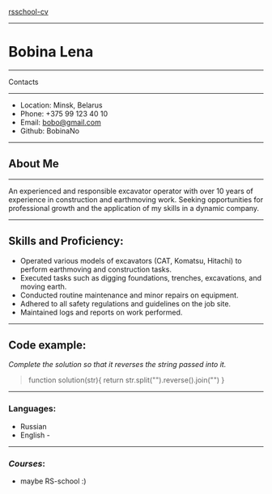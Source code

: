 [rsschool-cv](https://annavoloshina.github.io/rsschool-cv/)

---

# Bobina Lena

---

Contacts

---

- Location: Minsk, Belarus
- Phone: +375 99 123 40 10
- Email: bobo@gmail.com
- Github: BobinaNo

---

## About Me

---

An experienced and responsible excavator operator with over 10 years of experience in construction and earthmoving work. Seeking opportunities for professional growth and the application of my skills in a dynamic company.

---

## Skills and Proficiency:

- Operated various models of excavators (CAT, Komatsu, Hitachi) to perform earthmoving and construction tasks.
- Executed tasks such as digging foundations, trenches, excavations, and moving earth.
- Conducted routine maintenance and minor repairs on equipment.
- Adhered to all safety regulations and guidelines on the job site.
- Maintained logs and reports on work performed.

---

## Code example:

_Complete the solution so that it reverses the string passed into it._

> function solution(str){
> return str.split("").reverse().join("")
> }

---

### Languages:

- Russian
- English -

---

### _Courses_:

- maybe RS-school :)
